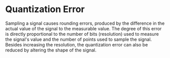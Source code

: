 # Quantization Error

Sampling a signal causes rounding errors, produced by the difference in the actual value 
of the signal to the measurable value. The degree of this error is directly proportional 
to the number of bits (resolution) used to measure the signal's value and the number of points 
used to sample the signal. Besides increasing the resolution, the quantization error can also be 
reduced by altering the shape of the signal.